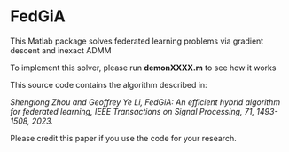 # FedGiA
This Matlab package solves federated learning problems via gradient descent and inexact ADMM

To implement this solver, please run **demonXXXX.m** to see how it works

This source code contains the algorithm described in:

*Shenglong Zhou and Geoffrey Ye Li, FedGiA: An efficient hybrid algorithm for federated learning, IEEE Transactions on Signal Processing, 71, 1493-1508, 2023.* 		 

Please credit this paper if you use the code for your research.
